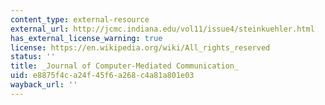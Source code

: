 ```yaml
---
content_type: external-resource
external_url: http://jcmc.indiana.edu/vol11/issue4/steinkuehler.html
has_external_license_warning: true
license: https://en.wikipedia.org/wiki/All_rights_reserved
status: ''
title: _Journal of Computer-Mediated Communication_
uid: e8875f4c-a24f-45f6-a268-c4a81a801e03
wayback_url: ''
---
```

